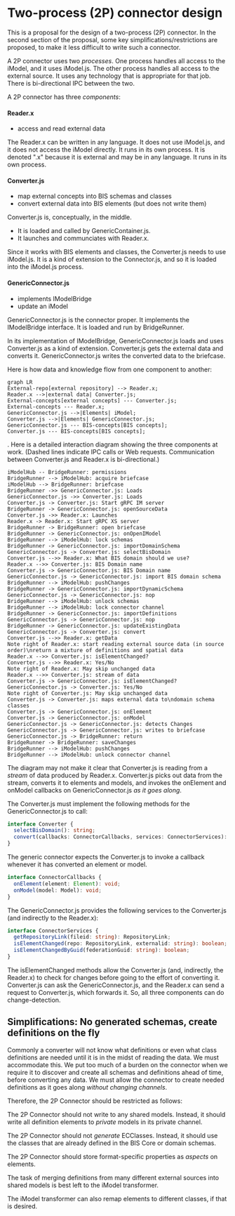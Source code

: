 # Two-process (2P) connector design

This is a proposal for the design of a two-process (2P) connector. In the second section of the proposal, some key simplifications/restrictions are proposed, to make it less difficult to write such a connector.

A 2P connector uses two _processes_. One process handles all access to the iModel, and it uses iModel.js. The other process handles all access to the external source. It uses any technology that is appropriate for that job. There is bi-directional IPC between the two.

A 2P connector has three _components_:
#### Reader.x

- access and read external data

The Reader.x can be written in any language. It does not use iModel.js, and it does not access the iModel directly. It runs in its own process. It is denoted ".x" because it is external and may be in any language. It runs in its own process.

#### Converter.js

- map external concepts into BIS schemas and classes
- convert external data into BIS elements (but does not write them)

Converter.js is, conceptually, in the middle.

- It is loaded and called by GenericContainer.js.
- It launches and communciates with Reader.x.

Since it works with BIS elements and classes, the Converter.js needs to use iModel.js. It is a kind of extension to the Connector.js, and so it is loaded into the iModel.js process.

#### GenericConnector.js

- implements IModelBridge
- update an iModel

GenericConnector.js is the connector proper. It implements the IModelBridge interface. It is loaded and run by BridgeRunner.

In its implementation of IModelBridge, GenericConnector.js loads and uses Converter.js as a kind of extension. Converter.js gets the external data and converts it. GenericConnector.js writes the converted data to the briefcase.

Here is how data and knowledge flow from one component to another:

```mermaid
graph LR
External-repo[external repository] --> Reader.x;
Reader.x -->|external data| Converter.js;
External-concepts[external concepts] --- Converter.js;
External-concepts --- Reader.x;
GenericConnector.js -->|Elements| iModel;
Converter.js -->|Elements| GenericConnector.js;
GenericConnector.js --- BIS-concepts[BIS concepts];
Converter.js --- BIS-concepts[BIS concepts];
```

.
Here is a detailed interaction diagram showing the three components at work. (Dashed lines indicate IPC calls or Web requests. Communication between Converter.js and Reader.x is bi-directional.)

```sequence
iModelHub -- BridgeRunner: permissions
BridgeRunner --> iModelHub: acquire briefcase
iModelHub --> BridgeRunner: briefcase
BridgeRunner ->> GenericConnector.js: Loads
GenericConnector.js ->> Converter.js: Loads
Converter.js -> Converter.js: Start gRPC IM server
BridgeRunner -> GenericConnector.js: openSourceData
Converter.js ->> Reader.x: Launches
Reader.x -> Reader.x: Start gRPC XS server
BridgeRunner -> BridgeRunner: open briefcase
BridgeRunner -> GenericConnector.js: onOpenIModel
BridgeRunner --> iModelHub: lock schemas
BridgeRunner -> GenericConnector.js: importDomainSchema
GenericConnector.js -> Converter.js: selectBisDomain
Converter.js -->> Reader.x: What BIS domain should we use?
Reader.x -->> Converter.js: BIS Domain name
Converter.js -> GenericConnector.js: BIS Domain name
GenericConnector.js -> GenericConnector.js: import BIS domain schema
BridgeRunner --> iModelHub: pushChanges
BridgeRunner -> GenericConnector.js: importDynamicSchema
GenericConnector.js -> GenericConnector.js: nop
BridgeRunner --> iModelHub: unlock schemas
BridgeRunner --> iModelHub: lock connector channel
BridgeRunner -> GenericConnector.js: importDefinitions
GenericConnector.js -> GenericConnector.js: nop
BridgeRunner -> GenericConnector.js: updateExistingData
GenericConnector.js -> Converter.js: convert
Converter.js -->> Reader.x: getData
Note right of Reader.x: start reading external source data (in source order)\nreturn a mixture of definitions and spatial data
Reader.x -->> Converter.js: isElementChanged?
Converter.js -->> Reader.x: Yes/No
Note right of Reader.x: May skip unchanged data
Reader.x -->> Converter.js: stream of data
Converter.js -> GenericConnector.js: isElementChanged?
GenericConnector.js -> Converter.js: Yes/No
Note right of Converter.js: May skip unchanged data
Converter.js -> Converter.js: maps external data to\ndomain schema classes
Converter.js -> GenericConnector.js: onElement
Converter.js -> GenericConnector.js: onModel
GenericConnector.js -> GenericConnector.js: detects Changes
GenericConnector.js -> GenericConnector.js: writes to briefcase
GenericConnector.js -> BridgeRunner: return
BridgeRunner -> BridgeRunner: saveChanges
BridgeRunner --> iModelHub: pushChanges
BridgeRunner --> iModelHub: unlock connector channel
```

The diagram may not make it clear that Converter.js is reading from a *stream* of data produced by Reader.x. Converter.js picks out data from the stream, converts it to elements and models, and invokes the onElement and onModel callbacks on GenericConnector.js *as it goes along*.

The Converter.js must implement the following methods for the GenericConnector.js to call:

```ts
interface Converter {
  selectBisDomain(): string;
  convert(callbacks: ConnectorCallbacks, services: ConnectorServices): void;
}
```

The generic connector expects the Converter.js to invoke a callback whenever it has converted an element or model.

```ts
interface ConnectorCallbacks {
  onElement(element: Element): void;
  onModel(model: Model): void;
}
```

The GenericConnector.js provides the following services to the Converter.js (and indirectly to the Reader.x):

```ts
interface ConnectorServices {
  getRepositoryLink(fileid: string): RepositoryLink;
  isElementChanged(repo: RepositoryLink, externalid: string): boolean;
  isElementChangedByGuid(federationGuid: string): boolean;
}
```

The isElementChanged methods allow the Converter.js (and, indirectly, the Reader.x) to check for changes before going to the effort of converting it. Converter.js can ask the GenericConnector.js, and the Reader.x can send a request to Converter.js, which forwards it. So, all three components can do change-detection.

## Simplifications: No generated schemas, create definitions on the fly

Commonly a converter will not know what definitions or even what class definitions are needed until it is in the midst of reading the data. We must accommodate this. We put too much of a burden on the connector when we require it to discover and create all schemas and definitions ahead of time, before converting any data. We must allow the connector to create needed definitions as it goes along _without changing channels_.

Therefore, the 2P Connector should be restricted as follows:

The 2P Connector should not write to any shared models. Instead, it should write all definition elements to _private_ models in its private channel.

The 2P Connector should not _generate_ ECClasses. Instead, it should use the classes that are already defined in the BIS Core or domain schemas.

The 2P Connector should store format-specific properties as _aspects_ on elements.

The task of merging definitions from many different external sources into shared models is best left to the iModel transformer.

The iModel transformer can also remap elements to different classes, if that is desired.
